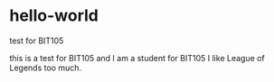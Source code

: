 # hello-world
test for BIT105

this is a test for BIT105 and I am a student for BIT105
I like League of Legends too much.
